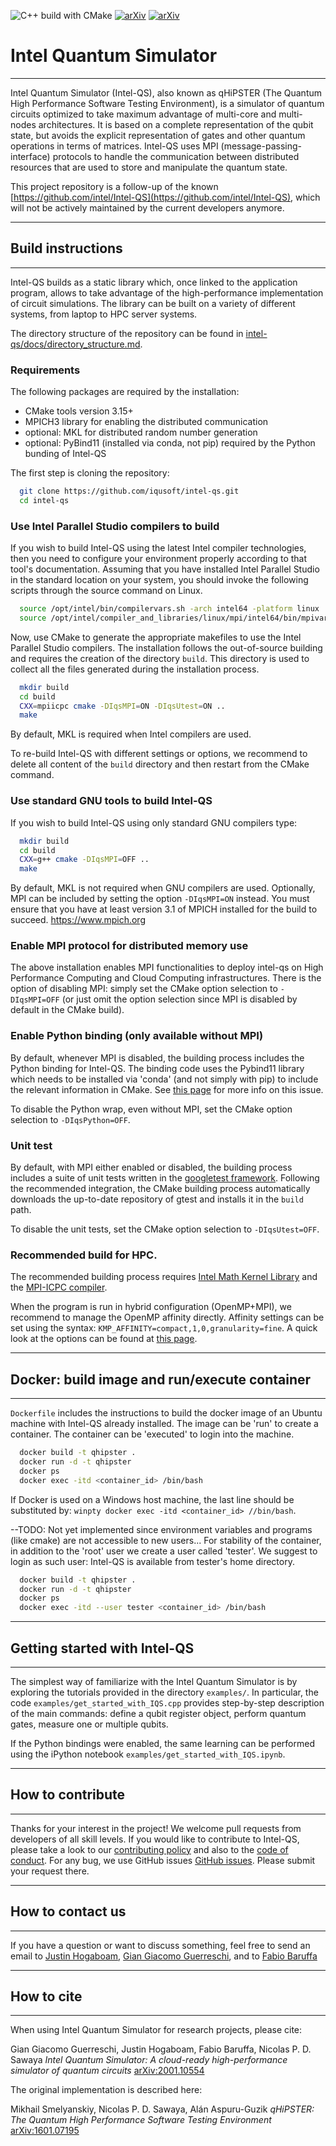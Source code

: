 ![C++ build with CMake](https://github.com/iqusoft/intel-qs/workflows/C++%20build%20with%20CMake/badge.svg?branch=test%2Fgithub-action)
[![arXiv](https://img.shields.io/static/v1?label=arXiv&message=2001.10554&color=success)](https://arxiv.org/abs/2001.10554)
[![arXiv](https://img.shields.io/static/v1?label=arXiv&message=1601.07195&color=inactive)](https://arxiv.org/abs/1601.07195)

# Intel Quantum Simulator
----
Intel Quantum Simulator (Intel-QS), also known as qHiPSTER (The Quantum High Performance Software Testing Environment),
is a simulator of quantum circuits optimized to take maximum advantage of multi-core and multi-nodes architectures.
It is based on a complete representation of the qubit state, but avoids the explicit representation of gates and
other quantum operations in terms of matrices.
Intel-QS uses MPI (message-passing-interface) protocols to handle the communication between distributed
resources that are used to store and manipulate the quantum state.

This project repository is a follow-up of the known
[https://github.com/intel/Intel-QS](https://github.com/intel/Intel-QS),
which will not be actively maintained by the current developers anymore. 


----
## Build instructions
----

Intel-QS builds as a static library which, once linked to the application program, allows to take advantage
of the high-performance implementation of circuit simulations.
The library can be built on a variety of different systems, from laptop to HPC server systems.

The directory structure of the repository can be found in
[intel-qs/docs/directory_structure.md](/docs/directory_structure.md).


### Requirements

The following packages are required by the installation:

*  CMake tools version 3.15+
*  MPICH3 library for enabling the distributed communication
*  optional: MKL for distributed random number generation
*  optional: PyBind11 (installed via conda, not pip) required by the Python bunding of Intel-QS

The first step is cloning the repository:
```bash
  git clone https://github.com/iqusoft/intel-qs.git
  cd intel-qs
```

### Use Intel Parallel Studio compilers to build

If you wish to build Intel-QS using the latest Intel compiler technologies, then
you need to configure your environment properly according to that tool's documentation.
Assuming that you have installed Intel Parallel Studio in the standard location on your
system, you should invoke the following scripts through the source command on Linux.
```bash
  source /opt/intel/bin/compilervars.sh -arch intel64 -platform linux
  source /opt/intel/compiler_and_libraries/linux/mpi/intel64/bin/mpivars.sh
```

Now, use CMake to generate the appropriate makefiles to use the Intel Parallel Studio compilers.
The installation follows the out-of-source building and requires the creation of the directory `build`.
This directory is used to collect all the files generated during the installation process.
```bash
  mkdir build
  cd build
  CXX=mpiicpc cmake -DIqsMPI=ON -DIqsUtest=ON ..
  make
```
By default, MKL is required when Intel compilers are used.

To re-build Intel-QS with different settings or options, we recommend to delete all content of the
`build` directory and then restart from the CMake command.


### Use standard GNU tools to build Intel-QS

If you wish to build Intel-QS using only standard GNU compilers type:
```bash
  mkdir build
  cd build
  CXX=g++ cmake -DIqsMPI=OFF ..
  make
```
By default, MKL is not required when GNU compilers are used.
Optionally, MPI can be included by setting the option `-DIqsMPI=ON` instead. You must ensure
that you have at least version 3.1 of MPICH installed for the build to succeed.
https://www.mpich.org


### Enable MPI protocol for distributed memory use

The above installation enables MPI functionalities to deploy intel-qs on High Performance
Computing and Cloud Computing infrastructures. There is the option of disabling MPI:
simply set the CMake option selection to `-DIqsMPI=OFF`
(or just omit the option selection since MPI is disabled by default in the CMake build).


### Enable Python binding (only available without MPI)

By default, whenever MPI is disabled, the building process includes the Python binding for
Intel-QS. The binding code uses the Pybind11 library which needs to be installed via 'conda'
(and not simply with pip) to include the relevant information in CMake.
See [this page](https://github.com/pybind/pybind11/issues/1628) for more info on this issue.

To disable the Python wrap, even without MPI, set the CMake option selection to
`-DIqsPython=OFF`.


### Unit test

By default, with MPI either enabled or disabled, the building process includes a suite
of unit tests written in the [googletest framework](https://github.com/google/googletest).
Following the recommended integration, the CMake building process automatically downloads
the up-to-date repository of gtest and installs it in the `build` path.

To disable the unit tests, set the CMake option selection to `-DIqsUtest=OFF`.


### Recommended build for HPC.

The recommended building process requires
[Intel Math Kernel Library](https://software.intel.com/en-us/mkl)
and the [MPI-ICPC compiler](https://software.intel.com/en-us/node/528770).

When the program is run in hybrid configuration (OpenMP+MPI), we recommend to manage
the OpenMP affinity directly. Affinity settings can be set using the syntax:
`KMP_AFFINITY=compact,1,0,granularity=fine`.
A quick look at the options can be found at
[this page](https://www.nas.nasa.gov/hecc/support/kb/using-intel-openmp-thread-affinity-for-pinning_285.html).


----
## Docker: build image and run/execute container
----

`Dockerfile` includes the instructions to build the docker image of an Ubuntu machine
with Intel-QS already installed. The image can be 'run' to create a container.
The container can be 'executed' to login into the machine.

```bash
  docker build -t qhipster .
  docker run -d -t qhipster
  docker ps
  docker exec -itd <container_id> /bin/bash
```

If Docker is used on a Windows host machine, the last line should be substituted by:
`winpty docker exec -itd <container_id> //bin/bash`.

--TODO: Not yet implemented since environment variables and programs (like cmake) are
not accessible to new users...
For stability of the container, in addition to the 'root' user we create a user called
'tester'. We suggest to login as such user: Intel-QS is available from tester's home directory.

```bash
  docker build -t qhipster .
  docker run -d -t qhipster
  docker ps
  docker exec -itd --user tester <container_id> /bin/bash
```


----
## Getting started with Intel-QS
----

The simplest way of familiarize with the Intel Quantum Simulator is by exploring the tutorials
provided in the directory `examples/`.
In particular, the code `examples/get_started_with_IQS.cpp` provides step-by-step
description of the main commands:
define a qubit register object, perform quantum gates, measure one or multiple qubits.

If the Python bindings were enabled, the same learning can be performed using the iPython
notebook `examples/get_started_with_IQS.ipynb`.


----
## How to contribute
----

Thanks for your interest in the project! We welcome pull requests from developers of all skill levels. If you would like
to contribute to Intel-QS, please take a look to our [contributing policy](CONTRIBUTING.md) and also to the 
[code of conduct](CODE_OF_CONDUCT.md). 
For any bug, we use GitHub issues [GitHub issues](https://github.com/iqusoft/intel-qs/issues). Please submit your request there.

----
## How to contact us
----

If you have a question or want to discuss something, feel free to send an email to
[Justin Hogaboam](justin.w.hogaboam@intel.com),
[Gian Giacomo Guerreschi](gian.giacomo.guerreschi@intel.com), and to
[Fabio Baruffa](fabio.baruffa@intel.com)

----
## How to cite
----

When using Intel Quantum Simulator for research projects, please cite:

   Gian Giacomo Guerreschi, Justin Hogaboam, Fabio Baruffa, Nicolas P. D. Sawaya
   *Intel Quantum Simulator: A cloud-ready high-performance simulator of quantum circuits*
   [arXiv:2001.10554](https://arxiv.org/abs/2001.10554)

The original implementation is described here: 

   Mikhail Smelyanskiy, Nicolas P. D. Sawaya, Alán Aspuru-Guzik
   *qHiPSTER: The Quantum High Performance Software Testing Environment*
   [arXiv:1601.07195](https://arxiv.org/abs/1601.07195)
